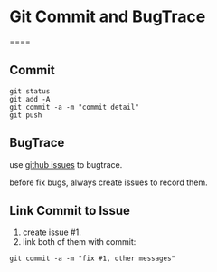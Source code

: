 # Git Commit and BugTrace

====

## Commit

```shell
git status
git add -A
git commit -a -m "commit detail"
git push
```

## BugTrace

use [github issues](https://github.com/codesharp/infrastructure/issues) to bugtrace.

before fix bugs, always create issues to record them.


## Link Commit to Issue

1. create issue #1.
2. link both of them with commit:
```shell
git commit -a -m "fix #1, other messages"
```


